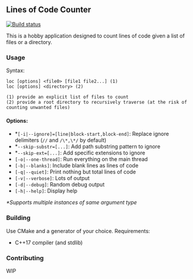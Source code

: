 ## Lines of Code Counter

[![Build status](https://ci.appveyor.com/api/projects/status/5xlc0f3xsdypp0xn?svg=true)](https://ci.appveyor.com/project/karnkaul/loc)

This is a hobby application designed to count lines of code given a list of files or a directory.

### Usage

Syntax:

```
loc [options] <file0> [file1 file2...] (1)
loc [options] <directory> (2)

(1) provide an explicit list of files to count
(2) provide a root directory to recursively traverse (at the risk of counting unwanted files)
```

#### Options:

- \*`[-i|--ignore]=[line|block-start,block-end]`: Replace ignore delimiters (`//` and `/\*,\*/` by default)
- \*`--skip-substr=[...]`: Add path substring pattern to ignore
- \*`--skip-ext=[...]`: Add specific extensions to ignore
- `[-o|--one-thread]`: Run everything on the main thread
- `[-b|--blanks]`: Include blank lines as lines of code
- `[-q|--quiet]`: Print nothing but total lines of code
- `[-v|--verbose]`: Lots of output
- `[-d|--debug]`: Random debug output
- `[-h|--help]`: Display help

*\*Supports multiple instances of same argument type*

### Building

Use CMake and a generator of your choice.
Requirements:

- C++17 compiler (and stdlib)

### Contributing

WIP
